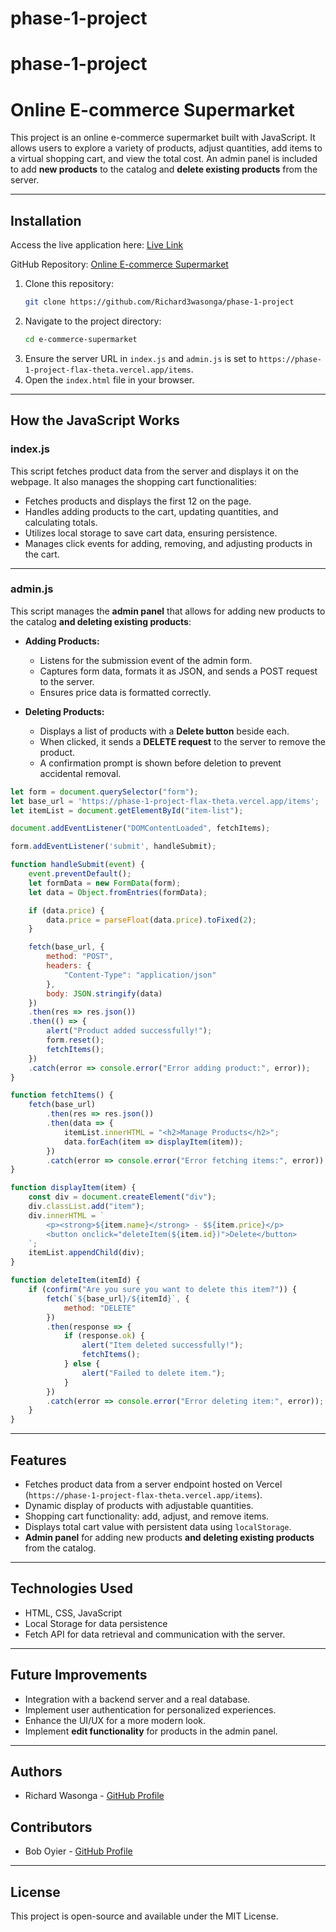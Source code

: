 # phase-1-project

# phase-1-project

# **Online E-commerce Supermarket**

This project is an online e-commerce supermarket built with JavaScript. It allows users to explore a variety of products, adjust quantities, add items to a virtual shopping cart, and view the total cost. An admin panel is included to add **new products** to the catalog and **delete existing products** from the server.

---

## **Installation**

Access the live application here: [Live Link](https://phase-1-project-flax-theta.vercel.app/)

GitHub Repository: [Online E-commerce Supermarket](https://github.com/Richard3wasonga/phase-1-project)

1. Clone this repository:
   ```bash
   git clone https://github.com/Richard3wasonga/phase-1-project
   ```
2. Navigate to the project directory:
   ```bash
   cd e-commerce-supermarket
   ```
3. Ensure the server URL in `index.js` and `admin.js` is set to `https://phase-1-project-flax-theta.vercel.app/items`.
4. Open the `index.html` file in your browser.

---

## **How the JavaScript Works**

### **index.js**
This script fetches product data from the server and displays it on the webpage. It also manages the shopping cart functionalities:
- Fetches products and displays the first 12 on the page.
- Handles adding products to the cart, updating quantities, and calculating totals.
- Utilizes local storage to save cart data, ensuring persistence.
- Manages click events for adding, removing, and adjusting products in the cart.

---

### **admin.js**
This script manages the **admin panel** that allows for adding new products to the catalog **and deleting existing products**:

- **Adding Products:**
  - Listens for the submission event of the admin form.
  - Captures form data, formats it as JSON, and sends a POST request to the server.
  - Ensures price data is formatted correctly.

- **Deleting Products:**
  - Displays a list of products with a **Delete button** beside each.
  - When clicked, it sends a **DELETE request** to the server to remove the product.
  - A confirmation prompt is shown before deletion to prevent accidental removal.

```javascript
let form = document.querySelector("form");
let base_url = 'https://phase-1-project-flax-theta.vercel.app/items';
let itemList = document.getElementById("item-list");

document.addEventListener("DOMContentLoaded", fetchItems);

form.addEventListener('submit', handleSubmit);

function handleSubmit(event) {
    event.preventDefault();
    let formData = new FormData(form);
    let data = Object.fromEntries(formData);

    if (data.price) {
        data.price = parseFloat(data.price).toFixed(2);
    }

    fetch(base_url, {
        method: "POST",
        headers: {
            "Content-Type": "application/json"
        },
        body: JSON.stringify(data)
    })
    .then(res => res.json())
    .then(() => {
        alert("Product added successfully!");
        form.reset();
        fetchItems();
    })
    .catch(error => console.error("Error adding product:", error));
}

function fetchItems() {
    fetch(base_url)
        .then(res => res.json())
        .then(data => {
            itemList.innerHTML = "<h2>Manage Products</h2>";
            data.forEach(item => displayItem(item));
        })
        .catch(error => console.error("Error fetching items:", error));
}

function displayItem(item) {
    const div = document.createElement("div");
    div.classList.add("item");
    div.innerHTML = `
        <p><strong>${item.name}</strong> - $${item.price}</p>
        <button onclick="deleteItem(${item.id})">Delete</button>
    `;
    itemList.appendChild(div);
}

function deleteItem(itemId) {
    if (confirm("Are you sure you want to delete this item?")) {
        fetch(`${base_url}/${itemId}`, {
            method: "DELETE"
        })
        .then(response => {
            if (response.ok) {
                alert("Item deleted successfully!");
                fetchItems();
            } else {
                alert("Failed to delete item.");
            }
        })
        .catch(error => console.error("Error deleting item:", error));
    }
}
```

---

## **Features**

- Fetches product data from a server endpoint hosted on Vercel (`https://phase-1-project-flax-theta.vercel.app/items`).
- Dynamic display of products with adjustable quantities.
- Shopping cart functionality: add, adjust, and remove items.
- Displays total cart value with persistent data using `localStorage`.
- **Admin panel** for adding new products **and deleting existing products** from the catalog.

---

## **Technologies Used**

- HTML, CSS, JavaScript
- Local Storage for data persistence
- Fetch API for data retrieval and communication with the server.

---

## **Future Improvements**

- Integration with a backend server and a real database.
- Implement user authentication for personalized experiences.
- Enhance the UI/UX for a more modern look.
- Implement **edit functionality** for products in the admin panel.

---

## **Authors**
- Richard Wasonga - [GitHub Profile](https://github.com/Richard3wasonga)

## **Contributors**
- Bob Oyier - [GitHub Profile](https://github.com/oyieroyier)

---

## **License**

This project is open-source and available under the MIT License.



